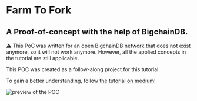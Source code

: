 # Farm To Fork
## A Proof-of-concept with the help of BigchainDB.

⚠️ This PoC was written for an open BigchainDB network that does not exist anymore, so it will not work anymore. However, all the applied concepts in the tutorial are still applicable.

This POC was created as a follow-along project for this tutorial.

To gain a better understanding, follow [the tutorial on medium](https://medium.com/wearetheledger/bigchaindb-a-hands-on-approach-42e1d3b4e7a)!

![preview of the POC](img/preview.png)
